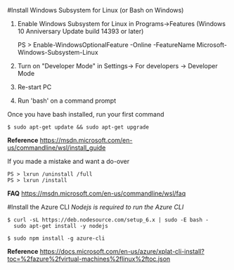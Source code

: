 #Install Windows Subsystem for Linux (or Bash on Windows)
1. Enable Windows Subsystem for Linux in Programs->Features (Windows 10 Anniversary Update build 14393 or later)

    PS > Enable-WindowsOptionalFeature -Online -FeatureName Microsoft-Windows-Subsystem-Linux
    
2. Turn on "Developer Mode" in Settings-> For developers -> Developer Mode
3. Re-start PC
4. Run 'bash' on a command prompt

Once you have bash installed, run your first command

    $ sudo apt-get update && sudo apt-get upgrade

**Reference** https://msdn.microsoft.com/en-us/commandline/wsl/install_guide

If you made a mistake and want a do-over

    PS > lxrun /uninstall /full
    PS > lxrun /install

**FAQ** https://msdn.microsoft.com/en-us/commandline/wsl/faq

#Install the Azure CLI
*Nodejs is required to run the Azure CLI*

    $ curl -sL https://deb.nodesource.com/setup_6.x | sudo -E bash -
      sudo apt-get install -y nodejs
     
    $ sudo npm install -g azure-cli

**Reference** https://docs.microsoft.com/en-us/azure/xplat-cli-install?toc=%2fazure%2fvirtual-machines%2flinux%2ftoc.json



